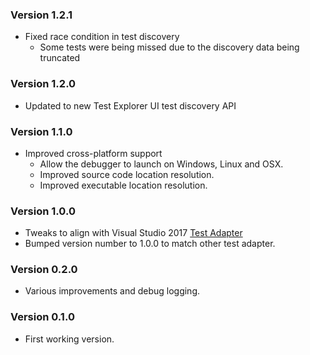 ### Version 1.2.1
* Fixed race condition in test discovery
  * Some tests were being missed due to the discovery data being truncated

### Version 1.2.0
* Updated to new Test Explorer UI test discovery API

### Version 1.1.0
* Improved cross-platform support
  * Allow the debugger to launch on Windows, Linux and OSX.
  * Improved source code location resolution.
  * Improved executable location resolution.

### Version 1.0.0
* Tweaks to align with Visual Studio 2017 [Test Adapter](https://marketplace.visualstudio.com/items?itemName=drleq.CppUnitTestFrameworkTestAdapter)
* Bumped version number to 1.0.0 to match other test adapter.

### Version 0.2.0
* Various improvements and debug logging.

### Version 0.1.0
* First working version.